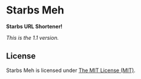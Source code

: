 Starbs Meh
==========

**Starbs URL Shortener!**

*This is the 1.1 version.*

## License

Starbs Meh is licensed under [The MIT License (MIT)](LICENSE).

